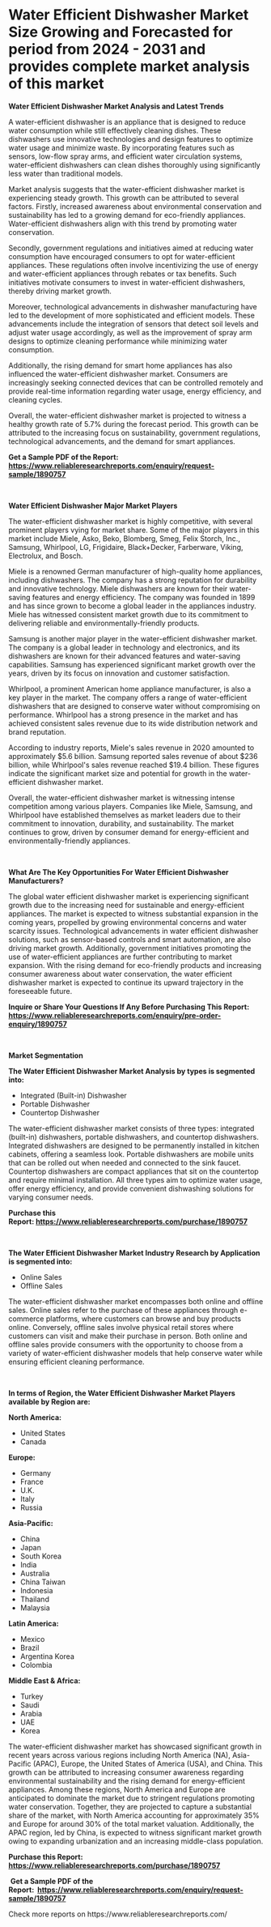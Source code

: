 <p><h1>Water Efficient Dishwasher Market Size Growing and Forecasted for period from 2024 - 2031 and provides complete market analysis of this market</h1></p><p><strong>Water Efficient Dishwasher Market Analysis and Latest Trends</strong></p>
<p><p>A water-efficient dishwasher is an appliance that is designed to reduce water consumption while still effectively cleaning dishes. These dishwashers use innovative technologies and design features to optimize water usage and minimize waste. By incorporating features such as sensors, low-flow spray arms, and efficient water circulation systems, water-efficient dishwashers can clean dishes thoroughly using significantly less water than traditional models.</p><p>Market analysis suggests that the water-efficient dishwasher market is experiencing steady growth. This growth can be attributed to several factors. Firstly, increased awareness about environmental conservation and sustainability has led to a growing demand for eco-friendly appliances. Water-efficient dishwashers align with this trend by promoting water conservation.</p><p>Secondly, government regulations and initiatives aimed at reducing water consumption have encouraged consumers to opt for water-efficient appliances. These regulations often involve incentivizing the use of energy and water-efficient appliances through rebates or tax benefits. Such initiatives motivate consumers to invest in water-efficient dishwashers, thereby driving market growth.</p><p>Moreover, technological advancements in dishwasher manufacturing have led to the development of more sophisticated and efficient models. These advancements include the integration of sensors that detect soil levels and adjust water usage accordingly, as well as the improvement of spray arm designs to optimize cleaning performance while minimizing water consumption.</p><p>Additionally, the rising demand for smart home appliances has also influenced the water-efficient dishwasher market. Consumers are increasingly seeking connected devices that can be controlled remotely and provide real-time information regarding water usage, energy efficiency, and cleaning cycles.</p><p>Overall, the water-efficient dishwasher market is projected to witness a healthy growth rate of 5.7% during the forecast period. This growth can be attributed to the increasing focus on sustainability, government regulations, technological advancements, and the demand for smart appliances.</p></p>
<p><strong>Get a Sample PDF of the Report:&nbsp; <a href="https://www.reliableresearchreports.com/enquiry/request-sample/1890757">https://www.reliableresearchreports.com/enquiry/request-sample/1890757</a></strong></p>
<p>&nbsp;</p>
<p><strong>Water Efficient Dishwasher Major Market Players</strong></p>
<p><p>The water-efficient dishwasher market is highly competitive, with several prominent players vying for market share. Some of the major players in this market include Miele, Asko, Beko, Blomberg, Smeg, Felix Storch, Inc., Samsung, Whirlpool, LG, Frigidaire, Black+Decker, Farberware, Viking, Electrolux, and Bosch.</p><p>Miele is a renowned German manufacturer of high-quality home appliances, including dishwashers. The company has a strong reputation for durability and innovative technology. Miele dishwashers are known for their water-saving features and energy efficiency. The company was founded in 1899 and has since grown to become a global leader in the appliances industry. Miele has witnessed consistent market growth due to its commitment to delivering reliable and environmentally-friendly products.</p><p>Samsung is another major player in the water-efficient dishwasher market. The company is a global leader in technology and electronics, and its dishwashers are known for their advanced features and water-saving capabilities. Samsung has experienced significant market growth over the years, driven by its focus on innovation and customer satisfaction.</p><p>Whirlpool, a prominent American home appliance manufacturer, is also a key player in the market. The company offers a range of water-efficient dishwashers that are designed to conserve water without compromising on performance. Whirlpool has a strong presence in the market and has achieved consistent sales revenue due to its wide distribution network and brand reputation.</p><p>According to industry reports, Miele's sales revenue in 2020 amounted to approximately $5.6 billion. Samsung reported sales revenue of about $236 billion, while Whirlpool's sales revenue reached $19.4 billion. These figures indicate the significant market size and potential for growth in the water-efficient dishwasher market.</p><p>Overall, the water-efficient dishwasher market is witnessing intense competition among various players. Companies like Miele, Samsung, and Whirlpool have established themselves as market leaders due to their commitment to innovation, durability, and sustainability. The market continues to grow, driven by consumer demand for energy-efficient and environmentally-friendly appliances.</p></p>
<p>&nbsp;</p>
<p><strong>What Are The Key Opportunities For Water Efficient Dishwasher Manufacturers?</strong></p>
<p><p>The global water efficient dishwasher market is experiencing significant growth due to the increasing need for sustainable and energy-efficient appliances. The market is expected to witness substantial expansion in the coming years, propelled by growing environmental concerns and water scarcity issues. Technological advancements in water efficient dishwasher solutions, such as sensor-based controls and smart automation, are also driving market growth. Additionally, government initiatives promoting the use of water-efficient appliances are further contributing to market expansion. With the rising demand for eco-friendly products and increasing consumer awareness about water conservation, the water efficient dishwasher market is expected to continue its upward trajectory in the foreseeable future.</p></p>
<p><strong>Inquire or Share Your Questions If Any Before Purchasing This Report: <a href="https://www.reliableresearchreports.com/enquiry/pre-order-enquiry/1890757">https://www.reliableresearchreports.com/enquiry/pre-order-enquiry/1890757</a></strong></p>
<p>&nbsp;</p>
<p><strong>Market Segmentation</strong></p>
<p><strong>The Water Efficient Dishwasher Market Analysis by types is segmented into:</strong></p>
<p><ul><li>Integrated (Built-in) Dishwasher</li><li>Portable Dishwasher</li><li>Countertop Dishwasher</li></ul></p>
<p><p>The water-efficient dishwasher market consists of three types: integrated (built-in) dishwashers, portable dishwashers, and countertop dishwashers. Integrated dishwashers are designed to be permanently installed in kitchen cabinets, offering a seamless look. Portable dishwashers are mobile units that can be rolled out when needed and connected to the sink faucet. Countertop dishwashers are compact appliances that sit on the countertop and require minimal installation. All three types aim to optimize water usage, offer energy efficiency, and provide convenient dishwashing solutions for varying consumer needs.</p></p>
<p><strong>Purchase this Report:&nbsp;<a href="https://www.reliableresearchreports.com/purchase/1890757">https://www.reliableresearchreports.com/purchase/1890757</a></strong></p>
<p>&nbsp;</p>
<p><strong>The Water Efficient Dishwasher Market Industry Research by Application is segmented into:</strong></p>
<p><ul><li>Online Sales</li><li>Offline Sales</li></ul></p>
<p><p>The water-efficient dishwasher market encompasses both online and offline sales. Online sales refer to the purchase of these appliances through e-commerce platforms, where customers can browse and buy products online. Conversely, offline sales involve physical retail stores where customers can visit and make their purchase in person. Both online and offline sales provide consumers with the opportunity to choose from a variety of water-efficient dishwasher models that help conserve water while ensuring efficient cleaning performance.</p></p>
<p>&nbsp;</p>
<p><strong>In terms of Region, the Water Efficient Dishwasher Market Players available by Region are:</strong></p>
<p>
    <p> <strong> North America: </strong>
        <ul>
            <li>United States</li>
            <li>Canada</li>
        </ul>
        </p> 
    <p> <strong> Europe: </strong>
        <ul>
            <li>Germany</li>
            <li>France</li>
            <li>U.K.</li>
            <li>Italy</li>
            <li>Russia</li>
        </ul>
        </p> 
    <p> <strong> Asia-Pacific: </strong>
        <ul>
            <li>China</li>
            <li>Japan</li>
            <li>South Korea</li>
            <li>India</li>
            <li>Australia</li>
            <li>China Taiwan</li>
            <li>Indonesia</li>
            <li>Thailand</li>
            <li>Malaysia</li>
        </ul>
        </p> 
    <p> <strong> Latin America: </strong>
        <ul>
            <li>Mexico</li>
            <li>Brazil</li>
            <li>Argentina Korea</li>
            <li>Colombia</li>
        </ul>
        </p> 
    <p> <strong> Middle East & Africa: </strong>
        <ul>
            <li>Turkey</li>
            <li>Saudi</li>
            <li>Arabia</li>
            <li>UAE</li>
            <li>Korea</li>
        </ul>
    </p>
    </p>
<p><p>The water-efficient dishwasher market has showcased significant growth in recent years across various regions including North America (NA), Asia-Pacific (APAC), Europe, the United States of America (USA), and China. This growth can be attributed to increasing consumer awareness regarding environmental sustainability and the rising demand for energy-efficient appliances. Among these regions, North America and Europe are anticipated to dominate the market due to stringent regulations promoting water conservation. Together, they are projected to capture a substantial share of the market, with North America accounting for approximately 35% and Europe for around 30% of the total market valuation. Additionally, the APAC region, led by China, is expected to witness significant market growth owing to expanding urbanization and an increasing middle-class population.</p></p>
<p><strong>Purchase this Report: <a href="https://www.reliableresearchreports.com/purchase/1890757">https://www.reliableresearchreports.com/purchase/1890757</a></strong></p>
<p>&nbsp;<strong>Get a Sample PDF of the Report:&nbsp;&nbsp;<a href="https://www.reliableresearchreports.com/enquiry/request-sample/1890757">https://www.reliableresearchreports.com/enquiry/request-sample/1890757</a></strong></p>
<p><strong></strong></p>
<p>Check more reports on https://www.reliableresearchreports.com/</p>
